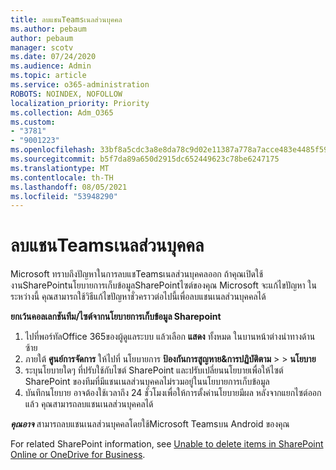 ```yaml
---
title: ลบแชนTeamsเนลส่วนบุคคล
ms.author: pebaum
author: pebaum
manager: scotv
ms.date: 07/24/2020
ms.audience: Admin
ms.topic: article
ms.service: o365-administration
ROBOTS: NOINDEX, NOFOLLOW
localization_priority: Priority
ms.collection: Adm_O365
ms.custom:
- "3781"
- "9001223"
ms.openlocfilehash: 33bf8a5cdc3a8e8da78c9d02e11387a778a7acce483e4485f595d9e05b344433
ms.sourcegitcommit: b5f7da89a650d2915dc652449623c78be6247175
ms.translationtype: MT
ms.contentlocale: th-TH
ms.lasthandoff: 08/05/2021
ms.locfileid: "53948290"
---
```

# <a name="delete-a-teams-private-channel"></a>ลบแชนTeamsเนลส่วนบุคคล

Microsoft ทราบถึงปัญหาในการลบแชTeamsเนลส่วนบุคคลออก ถ้าคุณเปิดใช้งานSharePointนโยบายการเก็บข้อมูลSharePointไซต์ของคุณ Microsoft จะแก้ไขปัญหา ในระหว่างนี้ คุณสามารถใช้วิธีแก้ไขปัญหาชั่วคราวต่อไปนี้เพื่อลบแชนเนลส่วนบุคคลได้

**ยกเว้นคอลเลกชันทีม/ไซต์จากนโยบายการเก็บข้อมูล Sharepoint**

1. ไปที่พอร์ทัลOffice 365ของผู้ดูแลระบบ แล้วเลือก **แสดง** ทั้งหมด ในบานหน้าต่างนําทางด้านซ้าย
2. ภายใต้ **ศูนย์การจัดการ** ให้ไปที่ นโยบายการ **ป้องกันการสูญหาย&การปฏิบัติตาม**  >    >  **นโยบาย**
3. ระบุนโยบายใดๆ ที่ปรับใช้กับไซต์ SharePoint และปรับเปลี่ยนนโยบายเพื่อให้ไซต์ SharePoint ของทีมที่มีแชนเนลส่วนบุคคลไม่รวมอยู่ในนโยบายการเก็บข้อมูล
4. บันทึกนโยบาย
    อาจต้องใช้เวลาถึง 24 ชั่วโมงเพื่อให้การตั้งค่านโยบายมีผล
    หลังจากแยกไซต์ออกแล้ว คุณสามารถลบแชนเนลส่วนบุคคลได้  
    
***คุณอาจ*** สามารถลบแชนเนลส่วนบุคคลโดยใช้Microsoft Teamsบน Android ของคุณ 

For related SharePoint information, see [Unable to delete items in SharePoint Online or OneDrive for Business](https://docs.microsoft.com/alchemyinsights/retention-policy-ediscovery-hold).